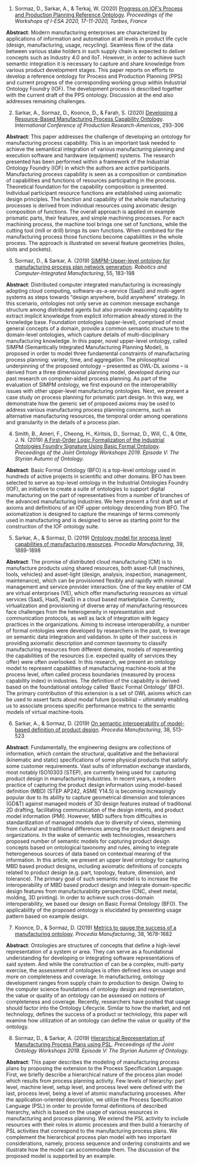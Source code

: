 1. Sormaz, D., Sarkar, A., & Terkaj, W. (2020) <a href= "http://ceur-ws.org/Vol-2900/WS5Paper3.pdf"> Progress on IOF’s Process and Production Planning Reference Ontology</a>. <i>Proceedings of the Workshops of I-ESA 2020, 17-11-2020, Tarbes, France</i>

**Abstract**:
Modern manufacturing enterprises are characterized by applications of information and automation at all levels in product life cycle (design, manufacturing, usage, recycling). Seamless flow of the data between various stake holders in such supply chain is expected to deliver concepts such as Industry 4.0 and IIoT. However, in order to achieve such semantic integration it is necessary to capture and share knowledge from various product development stages. This paper reports on efforts to develop a reference ontology for Process and Production Planning (PPS) and current progress of the corresponding working group within Industrial Ontology Foundry (IOF). The development process is described together with the current draft of the PPS ontology. Discussion at the end also addresses remaining challenges.



2. Sarkar, A., Sormaz, D., Koonce, D., & Farah, S. (2020) <a href= "https://doi.org/10.1007/978-3-030-76307-7_22"> Developing a Resource-Based Manufacturing Process Capability Ontology</a>. <i>International Conference of Production Research-Americas</i>, 293-306

**Abstract**:
This paper addresses the challenge of developing an ontology for manufacturing process capability. This is an important task needed to achieve the semantical integration of various manufacturing planning and execution software and hardware (equipment) systems. The research presented has been performed within a framework of the Industrial Ontology Foundry (IOF) in which the authors are active participants. Manufacturing process capability is seen as a composition or combination of capabilities and functions of resources participating in the process. Theoretical foundation for the capability composition is presented. Individual participant resource functions are established using axiomatic design principles. The function and capability of the whole manufacturing processes is derived from individual resources using axiomatic design composition of functions. The overall approach is applied on example prismatic parts, their features, and simple machining processes. For each machining process, the machine tool brings one set of functions, while the cutting tool (mill or drill) brings its own functions. When combined for the manufacturing process those functions become capabilities in the whole process. The approach is illustrated on several feature geometries (holes, slots and pockets).




3. Sormaz, D., & Sarkar, A. (2019) <a href="https://doi.org/10.1016/j.rcim.2018.04.002">SIMPM-Upper-level ontology for manufacturing process plan network generation</a>. <i>Robotics and Computer-Integrated Manufacturing</i>, 55, 183-198

**Abstract**:
Distributed computer integrated manufacturing is increasingly adopting cloud computing, software-as-a-service (SaaS) and multi-agent systems as steps towards “design anywhere, build anywhere” strategy. In this scenario, ontologies not only serve as common message exchange structure among distributed agents but also provide reasoning capability to extract implicit knowledge from explicit information already stored in the knowledge base. Foundation ontologies (upper-level), comprised of most general concepts of a domain, provide a common semantic structure to the domain-level ontologies, which capture details of multi-disciplinary manufacturing knowledge. In this paper, novel upper-level ontology, called SIMPM (Semantically Integrated Manufacturing Planning Model), is proposed in order to model three fundamental constraints of manufacturing process planning: variety, time, and aggregation. The philosophical underpinning of the proposed ontology – presented as OWL-DL axioms – is derived from a three dimensional planning model, developed during our past research on computer-aided process planning. As part of the evaluation of SIMPM ontology, we first expound on the interoperability issues with other upper-level manufacturing ontologies. Next, we present a case study on process planning for prismatic part design. In this way, we demonstrate how the generic set of proposed axioms may be used to address various manufacturing process planning concerns, such as alternative manufacturing resources, the temporal order among operations and granularity in the details of a process plan.


4. Smith, B., Ameri, F., Cheong, H., Kiritsis, D., Sormaz, D., Will, C., & Otte, J. N. (2019) <a href= "https://www.researchgate.net/publication/336266083_A_First-Order_Logic_Formalization_of_the_Industrial_Ontologies_Foundry_Signature_Using_Basic_Formal_Ontology"> A First-Order Logic Formalization of the Industrial Ontologies Foundry Signature Using Basic Formal Ontology</a>. <i>Preceedings of the Joint Ontology Workshops 2019. Episode V: The Styrian Autumn of Ontology.</I>

**Abstract**:
Basic Formal Ontology (BFO) is a top-level ontology used in hundreds of active projects in scientific and other domains. BFO has been selected to serve as top-level ontology in the Industrial Ontologies Foundry (IOF), an initiative to create a suite of ontologies to support digital manufacturing on the part of representatives from a number of branches of the advanced manufacturing industries. We here present a first draft set of axioms and definitions of an IOF upper ontology descending from BFO. The axiomatization is designed to capture the meanings of terms commonly used in manufacturing and is designed to serve as starting point for the construction of the IOF ontology suite.


5. Sarkar, A., & Sormaz, D. (2019) <a href= "https://doi.org/10.1016/j.promfg.2020.01.244">Ontology model for process level capabilities of manufacturing resources</a>. <i>Procedia Manufacturing</i>, 39, 1889-1898

**Abstract**:
The promise of distributed cloud manufacturing (CM) is to manufacture products using shared resources, both asset-full (machines, tools, vehicles) and asset-light (design, analysis, inspection, management, maintenance), which can be provisioned flexibly and rapidly with minimal management and service provider interaction. One of the key enabler of CM are virtual enterprises (VE), which offer manufacturing resources as virtual services (SaaS, HaaS, PaaS) in a cloud based marketplace. Currently, virtualization and provisioning of diverse array of manufacturing resources face challenges from the heterogeneity in representation and communication protocols, as well as lack of integration with legacy practices in the organizations. Aiming to increase interoperability, a number of formal ontologies were developed by researchers in the past, to leverage on semantic data integration and validation. In spite of their success in providing axiomatic description and common taxonomy to classify manufacturing resources from different domains, models of representing the capabilities of the resources (i.e. expected quality of services they offer) were often overlooked. In this research, we present an ontology model to represent capabilities of manufacturing machine-tools at the process level, often called process boundaries (measured by process capability index) in industries. The definition of the capability is derived based on the foundational ontology called ‘Basic Formal Ontology’ (BFO). The primary contribution of this extension is a set of OWL axioms which can be used to assert facts about modal future (possibilia) – ultimately enabling us to associate process specific performance metrics to the semantic models of virtual machine-tools.


6. Sarkar, A., & Sormaz, D. (2019) <a href= "https://doi.org/10.1016/j.promfg.2020.01.065">On semantic interoperability of model-based definition of product design</a>. <i>Procedia Manufacturing</i>, 38, 513-523

**Abstract**:
Fundamentally, the engineering designs are collections of information, which contain the structural, qualitative and the behavioral (kinematic and static) specifications of some physical products that satisfy some customer requirements. Vast suits of information exchange standards, most notably ISO10303 (STEP), are currently being used for capturing product design in manufacturing industries. In recent years, a modern practice of capturing the product design information using model-based definition (MBD) (STEP AP242, ASME Y14.5) is becoming increasingly popular due to its ability to capture geometrical dimension and tolerances (GD&T) against managed models of 3D design features instead of traditional 2D drafting, facilitating communication of the design intents, and product model information (PMI). However, MBD suffers from difficulties in standardization of managed models due to diversity of views, stemming from cultural and traditional differences among the product designers and organizations. In the wake of semantic web technologies, researchers proposed number of semantic models for capturing product design concepts based on ontological taxonomy and rules, aiming to integrate heterogeneous sources of data based on contextual meaning of the information. In this article, we present an upper level ontology for capturing MBD based product designs, including axiomatic definitions of concepts related to product design (e.g. part, topology, feature, dimension, and tolerance). The primary goal of such semantic model is to increase the interoperability of MBD based product design and integrate domain-specific design features from manufacturability perspective (CNC, sheet metal, molding, 3D printing). In order to achieve such cross-domain interoperability, we based our design on Basic Formal Ontology (BFO). The applicability of the proposed ontology is elucidated by presenting usage pattern based on example design.


7. Koonce, D., & Sormaz, D. (2019) <a href= "https://doi.org/10.1016/j.promfg.2020.01.116">Metrics to gauge the success of a manufacturing ontology</a>. <i>Procedia Manufacturing</i>, 38, 1678-1682 

**Abstract**:
Ontologies are structures of concepts that define a high-level representation of a system or area. They can serve as a foundational understanding for developing or integrating software representations of said system. And while the construction of can be a complex, multi-party exercise, the assessment of ontologies is often defined less on usage and more on completeness and coverage. In manufacturing, ontology development ranges from supply chain to production to design. Owing to the computer science foundations of ontology design and representation, the value or quality of an ontology can be assessed on notions of completeness and coverage. Recently, researchers have posited that usage should factor into the Ontology Lifecycle. Similar to how the market, and not technology, defines the success of a product or technology, this paper will examine how utilization of an ontology can define the value or quality of the ontology.

8. Sormaz, D., & Sarkar, A. (2019) <a href= "http://ceur-ws.org/Vol-2518/paper-FOMI7.pdf">Hierarchical Representation of Manufacturing Process Plans using PSL</a>. <i>Preceedings of the Joint Ontology Workshops 2019. Episode V: The Styrian Autumn of Ontology.</i>

**Abstract**:
This paper describes the modeling of manufacturing process plans by proposing the extension to the Process Specification Language. First, we briefly describe a hierarchical nature of the process plan model which results from process planning activity. Few levels of hierarchy: part level, machine level, setup level, and process level were defined with the last, process level, being a level of atomic manufacturing processes. After the application-oriented description, we utilize the Process Specification Language (PSL) in order to provide formal definitions of described hierarchy, which is based on the usage of various resources in manufacturing and process planning. We extend the PSL activity to include resources with their roles in atomic processes and then build a hierarchy of PSL activities that correspond to the manufacturing process plans. We complement the hierarchical process plan model with two important considerations, namely, process sequence and ordering constraints and we illustrate how the model can accommodate them. The discussion of the proposed model is supported by an example.

